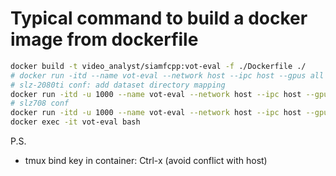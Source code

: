 # Typical command to build a docker image from dockerfile

```bash
docker build -t video_analyst/siamfcpp:vot-eval -f ./Dockerfile ./
# docker run -itd --name vot-eval --network host --ipc host --gpus all -v /home/$USER:/home/$USER video_analyst/siamfcpp:vot-eval
# slz-2080ti conf: add dataset directory mapping
docker run -itd -u 1000 --name vot-eval --network host --ipc host --gpus all -v /home/$USER:/home/$USER -v /mnt/dataset/:/mnt/dataset video_analyst/siamfcpp:vot-eval
# slz708 conf
docker run -itd -u 1000 --name vot-eval --network host --ipc host --gpus all -v /home/$USER:/home/$USER -v /mnt/dataset/:/mnt/dataset -v /mnt/data:/mnt/data video_analyst/siamfcpp:vot-eval
docker exec -it vot-eval bash
```

P.S.
- tmux bind key in container: Ctrl-x (avoid conflict with host)
